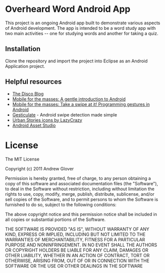 # Overheard Word Android App

This project is an ongoing Android app built to demonstrate various aspects of Android development. The app is intended to be a word study app with two main activities -- one for studying words and another for taking a quiz. 

## Installation

Clone the repository and import the project into Eclipse as an Android Application project. 


## Helpful resources

* [The Disco Blog](http://thediscoblog.com/)
* [Mobile for the masses: A gentle introduction to Android](http://www.ibm.com/developerworks/library/j-mobileforthemasses1/)
* [Mobile for the masses: Take a swipe at it! Programming gestures in Android](http://www.ibm.com/developerworks/library/j-mobileforthemasses2/index.html)
* [Gesticulate](https://github.com/aglover/gesticulate) - Android swipe detection made simple
* [Urban Stories icons by LazyCrazy](http://artdesigner.lv/top/download)
* [Android Asset Studio](http://android-ui-utils.googlecode.com/hg/asset-studio/dist/index.html)

# License

The MIT License

Copyright (c) 2011 Andrew Glover

Permission is hereby granted, free of charge, to any person obtaining a copy of this software and associated documentation files (the "Software"), to deal in the Software without restriction, including without limitation the rights to use, copy, modify, merge, publish, distribute, sublicense, and/or sell copies of the Software, and to permit persons to whom the Software is furnished to do so, subject to the following conditions:

The above copyright notice and this permission notice shall be included in all copies or substantial portions of the Software.

THE SOFTWARE IS PROVIDED "AS IS", WITHOUT WARRANTY OF ANY KIND, EXPRESS OR IMPLIED, INCLUDING BUT NOT LIMITED TO THE WARRANTIES OF MERCHANTABILITY, FITNESS FOR A PARTICULAR PURPOSE AND NONINFRINGEMENT. IN NO EVENT SHALL THE AUTHORS OR COPYRIGHT HOLDERS BE LIABLE FOR ANY CLAIM, DAMAGES OR OTHER LIABILITY, WHETHER IN AN ACTION OF CONTRACT, TORT OR OTHERWISE, ARISING FROM, OUT OF OR IN CONNECTION WITH THE SOFTWARE OR THE USE OR OTHER DEALINGS IN THE SOFTWARE